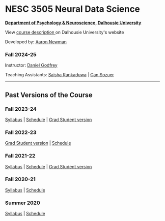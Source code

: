 # NESC 3505 Neural Data Science

**[Department of Psychology & Neuroscience](https://dal.ca/psychandneuro), [Dalhousie University](https://dal.ca)**

View <a href="http://academiccalendar.dal.ca/Catalog/ViewCatalog.aspx?pageid=viewcatalog&entitytype=CID&entitycode=NESC+3505">course description </a>on Dalhousie University's website

Developed by: [Aaron Newman](mailto:Aaron.Newman@dal.ca?subject=NESC%203505)


### Fall 2024-25
Instructor: [Daniel Godfrey](mailto:daniel.godfrey@dal.ca?subject=NESC%203505)

Teaching Assistants: [Saisha Rankaduwa](mailto:saisha@dal.ca?subject=NESC%203505) 
| 
[Can Sozuer](mailto:sozuer@dal.ca?subject=NESC%203505)


---
## Past Versions of the Course

### Fall 2023-24

[Syllabus](https://neural-data-science.github.io/NESC_3505/syllabus_2023f)
 |
[Schedule](https://neural-data-science.github.io/NESC_3505/schedule_2023f)
 |
[Grad Student version](https://neural-data-science.github.io/NESC_3505/syllabus_5001_2023f)


### Fall 2022-23

[Grad Student version](https://neural-data-science.github.io/NESC_3505/syllabus_5001_2022f)
 |
[Schedule](https://neural-data-science.github.io/NESC_3505/schedule_2022f)


### Fall 2021-22
[Syllabus](https://neural-data-science.github.io/NESC_3505/syllabus_2021f)
 |
[Schedule](https://neural-data-science.github.io/NESC_3505/schedule_2021f)
 |
[Grad Student version](https://neural-data-science.github.io/NESC_3505/syllabus_5001_2021f)

### Fall 2020-21
[Syllabus](https://neural-data-science.github.io/NESC_3505/syllabus_2020f)
 |
[Schedule](https://neural-data-science.github.io/NESC_3505/schedule_2020f)

### Summer 2020
[Syllabus](https://neural-data-science.github.io/NESC_3505/syllabus_2020s)
 |
[Schedule](https://neural-data-science.github.io/NESC_3505/schedule_2020s)
